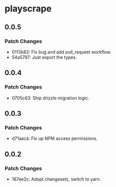 # playscrape

## 0.0.5

### Patch Changes

-   0113b82: Fix bug and add pull_request workflow.
-   54a5797: Just export the types.

## 0.0.4

### Patch Changes

-   0705c63: Ship drizzle migration logic.

## 0.0.3

### Patch Changes

-   d71aaca: Fix up NPM access permissions.

## 0.0.2

### Patch Changes

-   167ee2c: Adopt changesets, switch to yarn.
